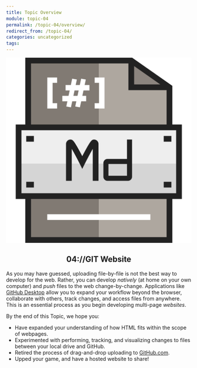```yaml
---
title: Topic Overview
module: topic-04
permalink: /topic-04/overview/
redirect_from: /topic-04/
categories: uncategorized
tags:
---
```


<div class="section-title">
  <img src="../img/assignment-04.svg" alt="" title="Assignment 4: Pages" />
  <h2 style="text-align: center;">04://GIT Website</h2>
</div>


As you may have guessed, uploading file-by-file is not the best way to develop for the web. Rather, you can develop _natively_ (at home on your own computer) and _push_ files to the web change-by-change. Applications like <a href="https://desktop.github.com/" target="_blank">GitHub Desktop</a> allow you to expand your workflow beyond the browser, collaborate with others, track changes, and access files from anywhere. This is an essential process as you begin developing multi-page _websites_.

By the end of this Topic, we hope you:
<ul class="pros-and-cons">
  <li class="icon-pro">Have expanded your understanding of how HTML fits within the scope of webpages.</li>
  <li class="icon-pro">Experimented with performing, tracking, and visualizing changes to files between your local drive and GitHub.</li>
  <li class="icon-pro">Retired the process of drag-and-drop uploading to <a href="https://github.com/" target="_blank">GitHub.com</a>.</li>
  <li class="icon-pro">Upped your game, and have a hosted website to share!</li>
</ul>
